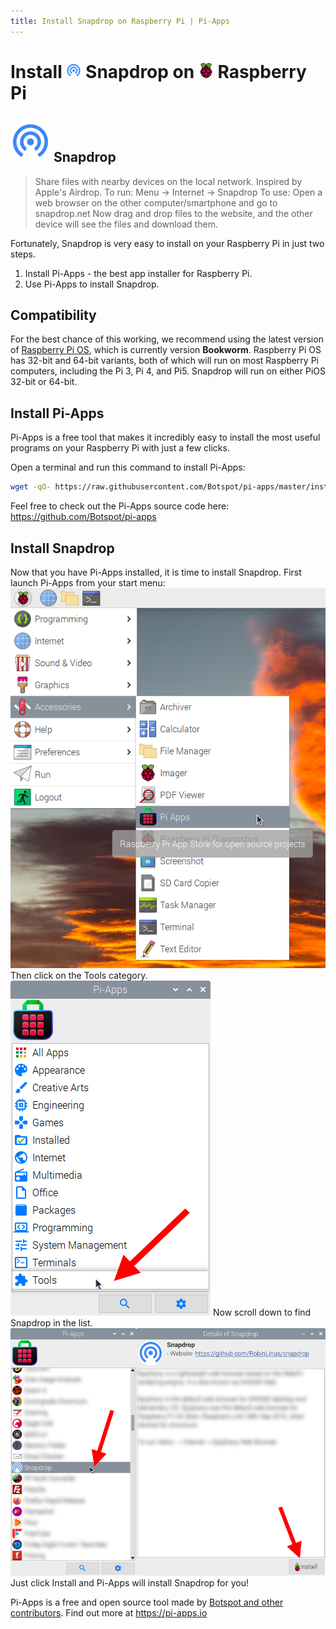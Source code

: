 ```yaml
---
title: Install Snapdrop on Raspberry Pi | Pi-Apps
---
```

<div class="simple-install-content content">

# Install <img src="/img/app-icons/Snapdrop/icon-64.png" height=24> Snapdrop on <img src=/img/other-icons/raspberrypi-icon.svg height=24> Raspberry Pi

## <img src="/img/app-icons/Snapdrop/icon-64.png"> Snapdrop
> Share files with nearby devices on the local network. Inspired by Apple's Airdrop.
> To run: Menu -> Internet -> Snapdrop
> To use: Open a web browser on the other computer/smartphone and go to snapdrop.net
> Now drag and drop files to the website, and the other device will see the files and download them.

Fortunately, Snapdrop is very easy to install on your Raspberry Pi in just two steps.
1. Install Pi-Apps - the best app installer for Raspberry Pi.
2. Use Pi-Apps to install Snapdrop.
</div>
<div class="simple-install-content content">

## Compatibility
For the best chance of this working, we recommend using the latest version of [Raspberry Pi OS](https://www.raspberrypi.com/software/), which is currently version **Bookworm**.
Raspberry Pi OS has 32-bit and 64-bit variants, both of which will run on most Raspberry Pi computers, including the Pi 3, Pi 4, and Pi5.
Snapdrop will run on either PiOS 32-bit or 64-bit.
</div>
<div class="simple-install-content content">

## Install Pi-Apps

Pi-Apps is a free tool that makes it incredibly easy to install the most useful programs on your Raspberry Pi with just a few clicks.

Open a terminal and run this command to install Pi-Apps:
```bash
wget -qO- https://raw.githubusercontent.com/Botspot/pi-apps/master/install | bash
```
Feel free to check out the Pi-Apps source code here: https://github.com/Botspot/pi-apps
</div>
<div class="simple-install-content content">

## Install Snapdrop

Now that you have Pi-Apps installed, it is time to install Snapdrop.
First launch Pi-Apps from your start menu:
<img src="/img/start-menu.png">
Then click on the Tools category.
<img src="/img/category-selections/Tools.png">
Now scroll down to find Snapdrop in the list.
<img src="/img/app-icons/Snapdrop/app-selection.png">
Just click Install and Pi-Apps will install Snapdrop for you!
</div>
<div class="simple-install-content content">

Pi-Apps is a free and open source tool made by [Botspot and other contributors](/about/#contributors). Find out more at https://pi-apps.io
</div>
